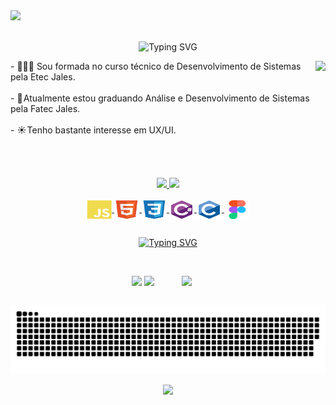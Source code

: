<img src="https://64.media.tumblr.com/005e37a86478a9c92da7d4d3d7464b40/2bd29f0062317531-b1/s400x600/c7edc142895bc810339223dfddf2aa57ced0c32b.gif" width="1000"/>


<div align="center">
<br>
  
 ![Typing SVG](https://readme-typing-svg.demolab.com/?font=Fira+Code&size=30&pause=1000&color=F70C64&center=true&width=550&lines=Bem-vinda(o),+sou+a+Ana!+%CB%99%E1%B5%95%CB%99+%E2%8A%B9) 

</div>

<img align="right" height="150" src="https://media.giphy.com/media/vvcvtGPa4hSiN4TgeY/giphy.gif"/>

<div>
- 👩🏾‍💻 Sou formada no curso técnico de Desenvolvimento de Sistemas pela Etec Jales.
</div>
<br>
<div>
- 🌻 Atualmente estou graduando Análise e Desenvolvimento de Sistemas pela Fatec Jales.
</div>
<br>
<div>
- ☀️ Tenho bastante interesse em UX/UI.   
</div>
<br> <br> <br> <br>

<div align="center">
  <a href="https://github.com/heyyana/">
  <img height="165em" src="https://github-readme-stats.vercel.app/api?username=heyyana&show_icons=true&theme=dark&include_all_commits=true&count_private=true"/>
  <img height="165em" src="https://github-readme-stats.vercel.app/api/top-langs/?username=heyyana&layout=compact&langs_count=7&theme=dark"/>
</div>

<div align="center" style="display: inline_block"><br>

  <img align="center" alt="Js logo" height="30" width="40" src="https://raw.githubusercontent.com/devicons/devicon/master/icons/javascript/javascript-plain.svg">
  <img align="center" alt="HTML logo" height="30" width="40" src="https://raw.githubusercontent.com/devicons/devicon/master/icons/html5/html5-original.svg">
  <img align="center" alt="CSS logo" height="30" width="40" src="https://raw.githubusercontent.com/devicons/devicon/master/icons/css3/css3-original.svg">
  <img align="center" alt="Csharp logo" height="30" width="40" src="https://raw.githubusercontent.com/devicons/devicon/master/icons/csharp/csharp-original.svg">
  <img align="center" alt="C logo" height="30" width="40" src="https://raw.githubusercontent.com/devicons/devicon/master/icons/c/c-original.svg">
 <img align="center" alt="figma logo" height="30" width="40" src="https://raw.githubusercontent.com/devicons/devicon/master/icons/figma/figma-original.svg">
</div>

##
<div align="center">
 
 ![Typing SVG](https://readme-typing-svg.demolab.com/?font=Fira+Code&size=30&pause=1000&color=F70C64&center=true&width=435&lines=Minhas+redes+sociais:)   


<br>

<div style= "display: grid">
  
  <a href = "mailto:anaacconceicao@gmail.com"><img src="https://img.shields.io/badge/-Gmail-%23333?style=for-the-badge&logo=gmail&logoColor=white" target="_blank"></a>
  <a style="margin-left: -100px" href="https://www.linkedin.com/in/anacarolinaconceicao/" target="_blank"><img src="https://img.shields.io/badge/-LinkedIn-%230077B5?style=for-the-badge&logo=linkedin&logoColor=white" target="_blank"></a>
  <a href="https://anacconceicao2005.wixsite.com/anacarolina" target="_blank"><img src="https://img.shields.io/badge/Portfólio-%23E60023?style=for-the-badge&logo=devdotto&logoColor=white"></a>
</div> 
 
![Snake animation](https://github.com/heyyana/heyyana/blob/output/github-contribution-grid-snake.svg)

<div align="center">
 <img src="https://emojis.slackmojis.com/emojis/images/1579216111/7550/pikachu_wave.gif?1579216111" width="38"/>
</div>
